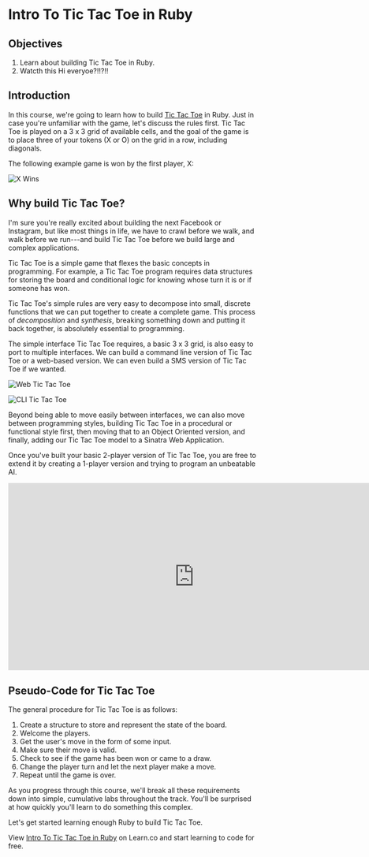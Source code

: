 # Intro To Tic Tac Toe in Ruby

## Objectives

1. Learn about building Tic Tac Toe in Ruby.
2. Watcth this Hi everyoe?!!?!!

## Introduction

In this course, we're going to learn how to build [Tic Tac Toe](https://en.wikipedia.org/wiki/Tic-tac-toe) in Ruby. Just in case you're unfamiliar with the game, let's discuss the rules first. Tic Tac Toe is played on a 3 x 3 grid of available cells, and the goal of the game is to place three of your tokens (X or O) on the grid in a row, including diagonals.

The following example game is won by the first player, X:

![X Wins](https://upload.wikimedia.org/wikipedia/commons/thumb/1/1b/Tic-tac-toe-game-1.svg/958px-Tic-tac-toe-game-1.svg.png)

## Why build Tic Tac Toe?

I'm sure you're really excited about building the next Facebook or Instagram, but like most things in life, we have to crawl before we walk, and walk before we run---and build Tic Tac Toe before we build large and complex applications.

Tic Tac Toe is a simple game that flexes the basic concepts in programming. For example, a Tic Tac Toe program requires data structures for storing the board and conditional logic for knowing whose turn it is or if someone has won. 

Tic Tac Toe's simple rules are very easy to decompose into small, discrete functions that we can put together to create a complete game. This process of *decomposition* and *synthesis*, breaking something down and putting it back together, is absolutely essential to programming.

The simple interface Tic Tac Toe requires, a basic 3 x 3 grid, is also easy to port to multiple interfaces. We can build a command line version of Tic Tac Toe or a web-based version. We can even build a SMS version of Tic Tac Toe if we wanted.

![Web Tic Tac Toe](https://dl.dropboxusercontent.com/s/q3yyuquszgh5g4y/2015-09-29%20at%2010.45%20AM.png)

![CLI Tic Tac Toe](https://dl.dropboxusercontent.com/s/71iskdi76syyqhb/2015-09-29%20at%2010.46%20AM.png)

Beyond being able to move easily between interfaces, we can also move between programming styles, building Tic Tac Toe in a procedural or functional style first, then moving that to an Object Oriented version, and finally, adding our Tic Tac Toe model to a Sinatra Web Application.

Once you've built your basic 2-player version of Tic Tac Toe, you are free to extend it by creating a 1-player version and trying to program an unbeatable AI.

<iframe width="753" height="380" src="https://www.youtube.com/embed/NHWjlCaIrQo?rel=0&amp;showinfo=0" frameborder="0" allowfullscreen></iframe>

## Pseudo-Code for Tic Tac Toe

The general procedure for Tic Tac Toe is as follows:

1. Create a structure to store and represent the state of the board.
2. Welcome the players.
3. Get the user's move in the form of some input.
4. Make sure their move is valid.
5. Check to see if the game has been won or came to a draw.
6. Change the player turn and let the next player make a move.
7. Repeat until the game is over.

As you progress through this course, we'll break all these requirements down into simple, cumulative labs throughout the track. You'll be surprised at how quickly you'll learn to do something this complex.

Let's get started learning enough Ruby to build Tic Tac Toe.

<p data-visibility='hidden'>View <a href='https://learn.co/lessons/intro-to-tic-tac-toe-rb' title='Intro To Tic Tac Toe in Ruby'>Intro To Tic Tac Toe in Ruby</a> on Learn.co and start learning to code for free.</p>
